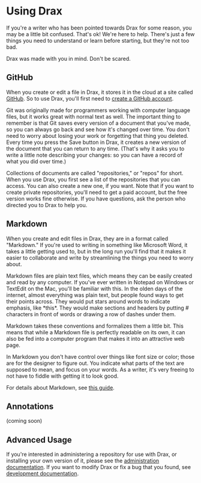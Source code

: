 # Using Drax

If you're a writer who has been pointed towards Drax for some reason, you may be a little bit confused. That's ok! We're here to help. There's just a few things you need to understand or learn before starting, but they're not too bad. 

Drax was made with you in mind. Don't be scared. 


## GitHub
When you create or edit a file in Drax, it stores it in the cloud at a site called [GitHub](https://github.com). So to use Drax, you'll first need to [create a GitHub account](https://github.com/join).

Git was originally made for programmers working with computer language files, but it works great with normal text as well. The important thing to remember is that Git saves every version of a document that you've made, so you can always go back and see how it's changed over time. You don't need to worry about losing your work or forgetting that thing you deleted. Every time you press the Save button in Drax, it creates a new version of the document that you can return to any time. (That's why it asks you to write a little note describing your changes: so you can have a record of what you did over time.)

Collections of documents are called "repositories," or "repos" for short. When you use Drax, you first see a list of the repositories that you can access. You can also create a new one, if you want. Note that if you want to create private repositories, you'll need to get a paid account, but the free version works fine otherwise. If you have questions, ask the person who directed you to Drax to help you. 


## Markdown
When you create and edit files in Drax, they are in a format called "Markdown." If you're used to writing in something like Microsoft Word, it takes a little getting used to, but in the long run you'll find that it makes it easier to collaborate and write by streamlining the things you need to worry about. 

Markdown files are plain text files, which means they can be easily created and read by any computer. If you've ever written in Notepad on Windows or TextEdit on the Mac, you'll be familiar with this. In the olden days of the internet, almost everything was plain text, but people found ways to get their points across. They would put stars around words to indicate emphasis, like &#42;this&#42;. They would make sections and headers by putting # characters in front of words or drawing a row of dashes under them. 

Markdown takes these conventions and formalizes them a little bit. This means that while a Markdown file is perfectly readable on its own, it can also be fed into a computer program that makes it into an attractive web page. 

In Markdown you don't have control over things like font size or color; those are for the designer to figure out. You indicate what parts of the text are supposed to mean, and focus on your words. As a writer, it's very freeing to not have to fiddle with getting it to look good. 

For details about Markdown, see [this guide](/#/pages/markdown).


## Annotations
(coming soon)


## Advanced Usage
If you're interested in administering a repository for use with Drax, or installing your own version of it, please see the [administration documentation](https://github.com/sjml/drax/blob/master/devdocs/Administration.md). If you want to modify Drax or fix a bug that you found, see [development documentation](https://github.com/sjml/drax/blob/master/devdocs/Developing.md). 
